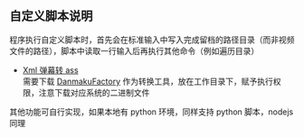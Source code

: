 ## 自定义脚本说明  

程序执行自定义脚本时，首先会在标准输入中写入完成留档的路径目录（而非视频文件的路径），脚本中读取一行输入后再执行其他命令（例如遍历目录）

- [Xml 弹幕转 ass](xml2ass.sh)  
需要下载 [DanmakuFactory](https://github.com/hihkm/DanmakuFactory) 作为转换工具，放在工作目录下，赋予执行权限，注意下载对应系统的二进制文件

其他功能可自行实现，如果本地有 python 环境，同样支持 python 脚本，nodejs 同理